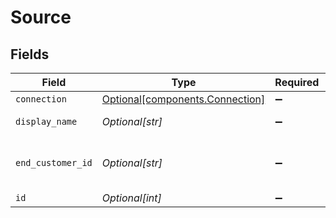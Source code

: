 # Source


## Fields

| Field                                                                    | Type                                                                     | Required                                                                 | Description                                                              | Example                                                                  |
| ------------------------------------------------------------------------ | ------------------------------------------------------------------------ | ------------------------------------------------------------------------ | ------------------------------------------------------------------------ | ------------------------------------------------------------------------ |
| `connection`                                                             | [Optional[components.Connection]](../../models/components/connection.md) | :heavy_minus_sign:                                                       | N/A                                                                      |                                                                          |
| `display_name`                                                           | *Optional[str]*                                                          | :heavy_minus_sign:                                                       | N/A                                                                      | Frontend Events                                                          |
| `end_customer_id`                                                        | *Optional[str]*                                                          | :heavy_minus_sign:                                                       | N/A                                                                      | abcd-1234-efgh-5678                                                      |
| `id`                                                                     | *Optional[int]*                                                          | :heavy_minus_sign:                                                       | N/A                                                                      | 10                                                                       |